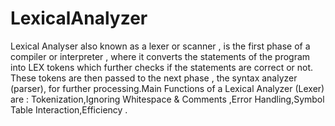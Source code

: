 # LexicalAnalyzer
Lexical Analyser also known as a lexer or scanner , is the first phase of a compiler or interpreter , where it converts the statements of the program into LEX tokens which further checks if the statements are correct or not. These tokens are then passed to the next phase , the syntax analyzer (parser), for further processing.Main Functions of a Lexical Analyzer (Lexer) are : Tokenization,Ignoring Whitespace & Comments ,Error Handling,Symbol Table Interaction,Efficiency .
